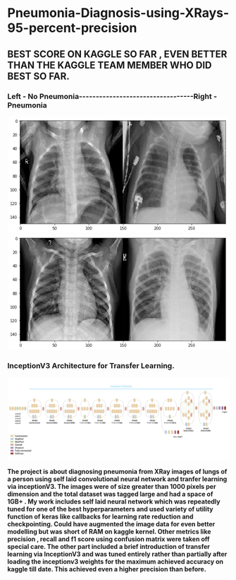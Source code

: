 # Pneumonia-Diagnosis-using-XRays-95-percent-precision

## BEST SCORE ON KAGGLE SO FAR , EVEN BETTER THAN THE KAGGLE TEAM MEMBER WHO DID BEST SO FAR. 

### Left - No Pneumonia----------------------------------Right - Pneumonia
![lungs1](lungs1.png) ![lungs2](lungs2.png)
### InceptionV3 Architecture for Transfer Learning.
![inceptionv3](inceptionv3.png)

**The project is about diagnosing pneumonia from XRay images of lungs of a person using self laid convolutional neural network and tranfer learning via inceptionV3. The images were of size greater than 1000 pixels per dimension and the total dataset was tagged large and had a space of 1GB+ . My work includes self laid neural network which was repeatedly tuned for one of the best hyperparameters and used variety of utility function of keras like callbacks for learning rate reduction and checkpointing. Could have augmented the image data for even better modelling but was short of RAM on kaggle kernel. Other metrics like precision , recall and f1 score using confusion matrix were taken off special care. The other part included a brief introduction of transfer learning via InceptionV3 and was tuned entirely rather than partially after loading the inceptionv3 weights for the maximum achieved accuracy on kaggle till date. This achieved even a higher precision than before.**      
  
      
 
  
